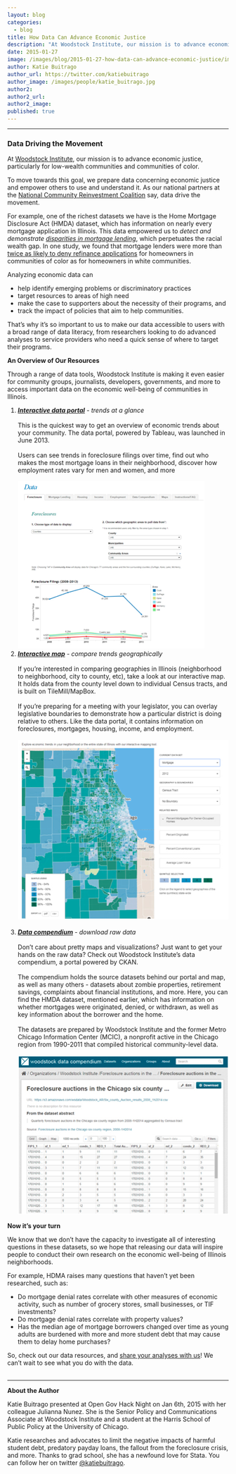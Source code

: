 ```yaml
---
layout: blog
categories: 
  - blog
title: How Data Can Advance Economic Justice
description: "At Woodstock Institute, our mission is to advance economic justice, particularly for low-wealth communities and communities of color. To move towards this goal, we prepare data concerning economic justice and empower others to use and understand it. As our national partners at the National Community Reinvestment Coalition say, data drive the movement."
date: 2015-01-27
image: /images/blog/2015-01-27-how-data-can-advance-economic-justice/img1.png
author: Katie Buitrago
author_url: https://twitter.com/katiebuitrago
author_image: /images/people/katie_buitrago.jpg
author2:
author2_url:
author2_image:
published: true
---
```


<hr><h3><strong>Data Driving the Movement</strong></h3>
<p>At <span id="docs-internal-guid-3dbc3a60-29f9-5504-5508-f302360e4008"><a href="http://www.woodstockinst.org" target="_blank"><span>Woodstock Institute</span></a></span>, our mission is to advance economic justice, particularly for low-wealth communities and communities of color.</p>
<p>To move towards this goal, we prepare data concerning economic justice and empower others to use and understand it. As our national partners at the <span id="docs-internal-guid-3dbc3a60-29f9-f2c4-e25b-2905ef3c6cf2"><a href="http://www.ncrc.org/" target="_blank"><span>National Community Reinvestment Coalition</span></a></span>&nbsp;say, data drive the movement.</p>
<p><!-- more --></p>
<p>For example, one of the richest datasets we have is the Home Mortgage Disclosure Act (HMDA) dataset, which has information on nearly every mortgage application in Illinois. This data empowered us to <em>detect and demonstrate <span id="docs-internal-guid-3dbc3a60-29fa-3385-89b2-a0ad707e378b"><a href="http://www.woodstockinst.org/solr-search?terms=%22paying%20more%20for%20the%20american%20dream%22&amp;f%5b0%5d=field_article_type%3A6" target="_blank">disparities in mortgage lending</a></span></em>, which perpetuates the racial wealth gap. In one study, we found that mortgage lenders were more than <span id="docs-internal-guid-3dbc3a60-29fa-a006-71d6-90addd97a76e"><a href="http://www.woodstockinst.org/press-release/home-mortgage-lending-plummets-neighborhoods-color-national-study-exposes-possible" target="_blank"><span>twice as likely to deny refinance applications</span></a></span>&nbsp;for homeowners in communities of color as for homeowners in white communities.</p>
<p>Analyzing economic data can</p>
<ul><li><span>help identify emerging problems or discriminatory practices</span></li>
<li><span>target resources to areas of high need</span></li>
<li><span>make the case to supporters about the necessity of their programs, and</span></li>
<li><span>track the impact of policies that aim to help communities.</span></li>
</ul><p>That&rsquo;s why it&rsquo;s so important to us to make our data accessible to users with a broad range of data literacy, from researchers looking to do advanced analyses to service providers who need a quick sense of where to target their programs.</p>
<p><strong>An Overview of Our Resources</strong></p>
<p><span>Through a range of data tools, Woodstock Institute is making it even easier for community groups, journalists, developers, governments, and more to access important data on the economic well-being of communities in Illinois.</span></p>
<ol><li><em><strong><span id="docs-internal-guid-3dbc3a60-29fb-cb1f-fb8f-5b2a99ed413f"><a href="http://www.woodstockinst.org/content/foreclosure" target="_blank">Interactive data portal</a></span></strong>&nbsp;- trends at a glance<br><br></em>This is the quickest way to get an overview of economic trends about your community. The data portal, powered by Tableau, was launched in June 2013.<br><br>Users can see trends in foreclosure filings over time, find out who makes the most mortgage loans in their neighborhood, discover how employment rates vary for men and women, and more<br><br><span id="docs-internal-guid-3dbc3a60-29fc-4cce-28a2-e926da9d81fe"><span><img alt="image" height="380px;" src="/images/blog/2015-01-27-how-data-can-advance-economic-justice/img1.png" width="425px;"></span></span></li>
<li><em><strong><span id="docs-internal-guid-3dbc3a60-29fc-8084-3392-4011803b7e1d"><a href="http://www.woodstockinst.org/content/woodstock-institute-interactive-map" target="_blank">Interactive map</a></span></strong>&nbsp;- compare trends geographically<br><br></em>If you&rsquo;re interested in comparing geographies in Illinois (neighborhood to neighborhood, city to county, etc), take a look at our interactive map. It holds data from the county level down to individual Census tracts, and is built on TileMill/MapBox.<br><br>If you&rsquo;re preparing for a meeting with your legislator, you can overlay legislative boundaries to demonstrate how a particular district is doing relative to others. Like the data portal, it contains information on foreclosures, mortgages, housing, income, and employment.<br><br><span id="docs-internal-guid-3dbc3a60-29fc-bc82-15c5-0296eb2671bc"><span><img alt="image" height="408px;" src="/images/blog/2015-01-27-how-data-can-advance-economic-justice/img2.png" width="485px;"></span></span><br><br></li>
<li><em><strong><span id="docs-internal-guid-3dbc3a60-29fc-f643-6b44-b9cb1974bc43"><a href="http://compendium.woodstockinst.org/" target="_blank">Data compendium</a></span></strong>&nbsp;- download raw data<br><br></em>Don&rsquo;t care about pretty maps and visualizations? Just want to get your hands on the raw data? Check out Woodstock Institute&rsquo;s data compendium, a portal powered by CKAN.<br><br>The compendium holds the source datasets behind our portal and map, as well as many others - datasets about zombie properties, retirement savings, complaints about financial institutions, and more. Here, you can find the HMDA dataset, mentioned earlier, which has information on whether mortgages were originated, denied, or withdrawn, as well as key information about the borrower and the home.<br><br>The datasets are prepared by Woodstock Institute and the former Metro Chicago Information Center (MCIC), a nonprofit active in the Chicago region from 1990-2011 that compiled historical community-level data.<br><br><span id="docs-internal-guid-3dbc3a60-29fd-3cf7-c3e6-ea839dcc2ed4"><span><img alt="image" height="361px;" src="/images/blog/2015-01-27-how-data-can-advance-economic-justice/img3.png" width="481px;"></span></span><span><br></span></li>
</ol><p><strong>Now it&rsquo;s your turn</strong></p>
<p>We know that we don&rsquo;t have the capacity to investigate all of interesting questions in these datasets, so we hope that releasing our data will inspire people to conduct their own research on the economic well-being of Illinois neighborhoods.</p>
<p>For example, HDMA raises many questions that haven&rsquo;t yet been researched, such as:</p>
<ul><li><span>Do mortgage denial rates correlate with other measures of economic activity, such as number of grocery stores, small businesses, or TIF investments?</span></li>
<li><span>Do mortgage denial rates correlate with property values?</span></li>
<li><span>Has the median age of mortgage borrowers changed over time as young adults are burdened with more and more student debt that may cause them to delay home purchases?</span></li>
</ul><p>So, check out our data resources, and <span id="docs-internal-guid-3dbc3a60-29fd-7937-9048-e71cd81db91e"><a href="mailto:kbuitrago@woodstockinst.org"><span>share your analyses with us</span></a></span>! We can&rsquo;t wait to see what you do with the data.<br><br></p>
<hr><p><strong>About the Author</strong></p>
<p>Katie Buitrago presented at Open Gov Hack Night on Jan 6th, 2015 with her colleague Julianna Nunez. She is the Senior Policy and Communications Associate at Woodstock Institute and a student at the Harris School of Public Policy at the University of Chicago.</p>
<p>Katie researches and advocates to limit the negative impacts of harmful student debt, predatory payday loans, the fallout from the foreclosure crisis, and more. Thanks to grad school, she has a newfound love for Stata. You can follow her on twitter <a href="https://twitter.com/katiebuitrago" target="_blank">@katiebuitrago</a>.</p>